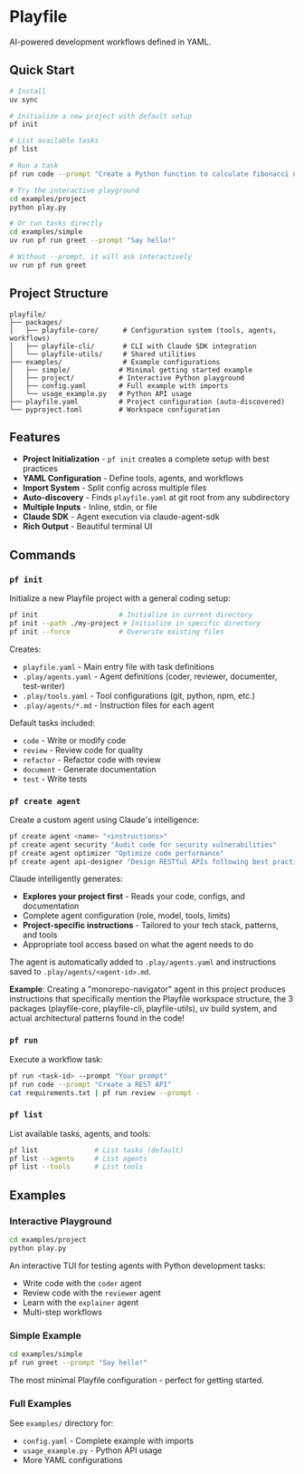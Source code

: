 # Playfile

AI-powered development workflows defined in YAML.

## Quick Start

```bash
# Install
uv sync

# Initialize a new project with default setup
pf init

# List available tasks
pf list

# Run a task
pf run code --prompt "Create a Python function to calculate fibonacci numbers"

# Try the interactive playground
cd examples/project
python play.py

# Or run tasks directly
cd examples/simple
uv run pf run greet --prompt "Say hello!"

# Without --prompt, it will ask interactively
uv run pf run greet
```

## Project Structure

```
playfile/
├── packages/
│   ├── playfile-core/      # Configuration system (tools, agents, workflows)
│   ├── playfile-cli/       # CLI with Claude SDK integration
│   └── playfile-utils/     # Shared utilities
├── examples/               # Example configurations
│   ├── simple/            # Minimal getting started example
│   ├── project/           # Interactive Python playground
│   ├── config.yaml        # Full example with imports
│   └── usage_example.py   # Python API usage
├── playfile.yaml          # Project configuration (auto-discovered)
└── pyproject.toml         # Workspace configuration
```

## Features

- **Project Initialization** - `pf init` creates a complete setup with best practices
- **YAML Configuration** - Define tools, agents, and workflows
- **Import System** - Split config across multiple files
- **Auto-discovery** - Finds `playfile.yaml` at git root from any subdirectory
- **Multiple Inputs** - Inline, stdin, or file
- **Claude SDK** - Agent execution via claude-agent-sdk
- **Rich Output** - Beautiful terminal UI

## Commands

### `pf init`

Initialize a new Playfile project with a general coding setup:

```bash
pf init                    # Initialize in current directory
pf init --path ./my-project # Initialize in specific directory
pf init --force            # Overwrite existing files
```

Creates:
- `playfile.yaml` - Main entry file with task definitions
- `.play/agents.yaml` - Agent definitions (coder, reviewer, documenter, test-writer)
- `.play/tools.yaml` - Tool configurations (git, python, npm, etc.)
- `.play/agents/*.md` - Instruction files for each agent

Default tasks included:
- `code` - Write or modify code
- `review` - Review code for quality
- `refactor` - Refactor code with review
- `document` - Generate documentation
- `test` - Write tests

### `pf create agent`

Create a custom agent using Claude's intelligence:

```bash
pf create agent <name> "<instructions>"
pf create agent security "Audit code for security vulnerabilities"
pf create agent optimizer "Optimize code performance"
pf create agent api-designer "Design RESTful APIs following best practices"
```

Claude intelligently generates:
- **Explores your project first** - Reads your code, configs, and documentation
- Complete agent configuration (role, model, tools, limits)
- **Project-specific instructions** - Tailored to your tech stack, patterns, and tools
- Appropriate tool access based on what the agent needs to do

The agent is automatically added to `.play/agents.yaml` and instructions saved to `.play/agents/<agent-id>.md`.

**Example**: Creating a "monorepo-navigator" agent in this project produces instructions that specifically mention the Playfile workspace structure, the 3 packages (playfile-core, playfile-cli, playfile-utils), uv build system, and actual architectural patterns found in the code!

### `pf run`

Execute a workflow task:

```bash
pf run <task-id> --prompt "Your prompt"
pf run code --prompt "Create a REST API"
cat requirements.txt | pf run review --prompt -
```

### `pf list`

List available tasks, agents, and tools:

```bash
pf list              # List tasks (default)
pf list --agents     # List agents
pf list --tools      # List tools
```

## Examples

### Interactive Playground

```bash
cd examples/project
python play.py
```

An interactive TUI for testing agents with Python development tasks:
- Write code with the `coder` agent
- Review code with the `reviewer` agent
- Learn with the `explainer` agent
- Multi-step workflows

### Simple Example

```bash
cd examples/simple
pf run greet --prompt "Say hello!"
```

The most minimal Playfile configuration - perfect for getting started.

### Full Examples

See `examples/` directory for:
- `config.yaml` - Complete example with imports
- `usage_example.py` - Python API usage
- More YAML configurations
